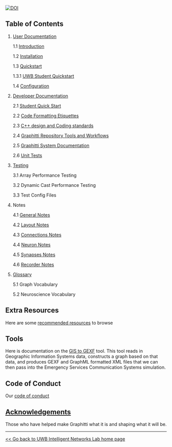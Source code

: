[![DOI](https://zenodo.org/badge/DOI/10.5281/zenodo.4678633.svg)](https://doi.org/10.5281/zenodo.4678633)

## Table of Contents

1. [User Documentation](User/index.md)

   1.1 [Introduction](User/introduction.md)

   1.2 [Installation](User/installation.md)

   1.3 [Quickstart](User/quickstart.md)

   1.3.1 [UWB Student Quickstart](Developer/StudentSetup.md)

   1.4 [Configuration](User/configuration.md)

2. [Developer Documentation](Developer/index.md)
   
   2.1 [Student Quick Start](Developer/StudentSetup.md)
   
   2.2 [Code Formatting Etiquettes](Developer/codingConventions.md)

   2.3 [C++ design and Coding standards](Developer/cppStyleGuide.md)

   2.4 [Graphitti Repository Tools and Workflows](Developer/index.md) 

   2.5 [Graphitti System Documentation](Developer/index.md)
  
   2.6 [Unit Tests](Developer/UnitTests.md)

3. [Testing](Testing/index.md)

   3.1 Array Performance Testing

   3.2 Dynamic Cast Performance Testing

   3.3 Test Config Files

4. Notes

   4.1 [General Notes](RebuildNotes/GeneralNotes.md)

   4.2 [Layout Notes](RebuildNotes/LayoutsNotes.md)

   4.3 [Connections Notes](RebuildNotes/ConnectionsNotes.md)

   4.4 [Neuron Notes](RebuildNotes/NeuronsNotes.md)

   4.5 [Synapses Notes](RebuildNotes/SynapsesNotes.md)

   4.6 [Recorder Notes](RebuildNotes/RecordersNotes.md)

5. [Glossary](Glossary.md)

   5.1 Graph Vocabulary

   5.2 Neuroscience Vocabulary
   

## Extra Resources

Here are some [recommended resources](Resources.md) to browse

## Tools

Here is documentation on the [GIS to GEXF](Tools/GIStoGraph.md) tool. This tool reads in Geographic Information Systems data, constructs a graph based on that data, and produces GEXF and GraphML formatted XML files that we can then pass into the Emergency Services Communication Systems simulation.

## Code of Conduct

Our [code of conduct](../CODE_OF_CONDUCT.md)

## [Acknowledgements](acknowledgements.md)

Those who have helped make Graphitti what it is and shaping what it will be.

---------
[<< Go back to UWB Intelligent Networks Lab home page](http://uwb-biocomputing.github.io/)
